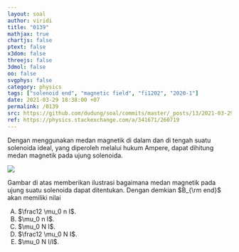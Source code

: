 ```yaml
---
layout: soal
author: viridi
title: "0139"
mathjax: true
chartjs: false
ptext: false
x3dom: false
threejs: false
3dmol: false
oo: false
svgphys: false
category: physics
tags: ["solenoid end", "magnetic field", "fi1202", "2020-1"]
date: 2021-03-29 18:38:00 +07
permalink: /0139
src: https://github.com/dudung/soal/commits/master/_posts/13/2021-03-29-ampere-law-toroid.md
ref: https://physics.stackexchange.com/a/341671/260719
---
```

Dengan menggunakan medan magnetik di dalam dan di tengah suatu solenoida ideal, yang diperoleh melalui hukum Ampere, dapat dihitung medan magnetik pada ujung solenoida.

![]({{site.baseurl}}/assets/img/0/13/0139.png)

Gambar di atas memberikan ilustrasi bagaimana medan magnetik pada ujung suatu solenoida dapat ditentukan. Dengan demkian $B_{\rm end}$ akan memiliki nilai

<ol type="A">
<li>$\frac12 \mu_0 n I$.
<li>$\mu_0 n I$.
<li>$\mu_0 N I$.
<li>$\frac12 \mu_0 N I$.
<li>$\mu_0 N I/l$.
